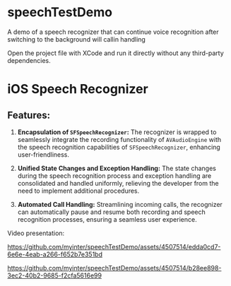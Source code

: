 # speechTestDemo
A demo of a speech recognizer that can continue voice recognition after switching to the background will callin handling

Open the project file with XCode and run it directly without any third-party dependencies.

# iOS Speech Recognizer

## Features:

1. **Encapsulation of `SFSpeechRecognizer`:** The recognizer is wrapped to seamlessly integrate the recording functionality of `AVAudioEngine` with the speech recognition capabilities of `SFSpeechRecognizer`, enhancing user-friendliness.

2. **Unified State Changes and Exception Handling:** The state changes during the speech recognition process and exception handling are consolidated and handled uniformly, relieving the developer from the need to implement additional procedures.

3. **Automated Call Handling:** Streamlining incoming calls, the recognizer can automatically pause and resume both recording and speech recognition processes, ensuring a seamless user experience.

Video presentation:

https://github.com/myinter/speechTestDemo/assets/4507514/edda0cd7-6e6e-4eab-a266-f652b7e351bd

https://github.com/myinter/speechTestDemo/assets/4507514/b28ee898-3ec2-40b2-9685-f2cfa5616e99

